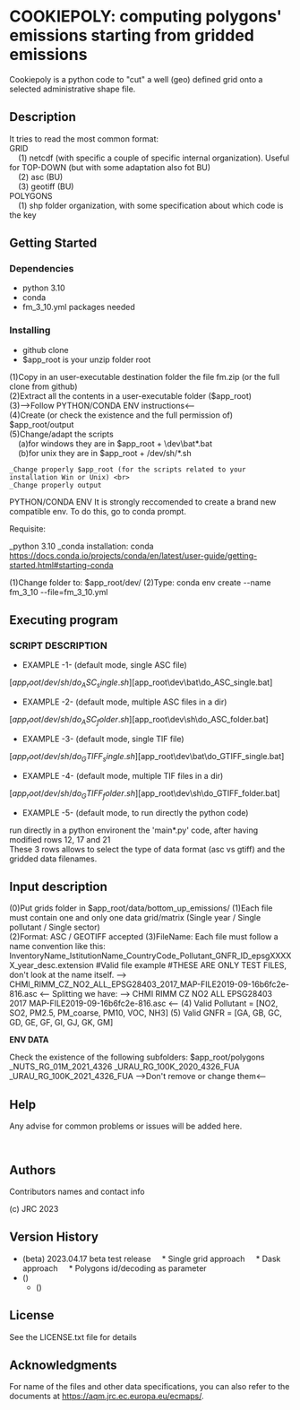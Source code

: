 # COOKIEPOLY: computing polygons' emissions starting from gridded emissions

Cookiepoly is a python code to "cut" a well (geo) defined grid onto a selected administrative shape file.

## Description

It tries to read the most common format: <br>
GRID <br>
&nbsp;&nbsp;&nbsp;&nbsp;(1) netcdf (with specific a couple of specific internal organization). Useful for TOP-DOWN (but with some adaptation also fot BU) <br>
&nbsp;&nbsp;&nbsp;&nbsp;(2) asc (BU) <br>
&nbsp;&nbsp;&nbsp;&nbsp;(3) geotiff (BU) <br>
POLYGONS <br>
&nbsp;&nbsp;&nbsp;&nbsp;(1) shp folder organization, with some specification about which code is the key <br>


## Getting Started

### Dependencies

* python 3.10
* conda
* fm_3_10.yml packages needed

### Installing

* github clone
* $app_root is your unzip folder root

(1)Copy in an user-executable destination folder the file fm.zip (or the full clone from github) <br>
(2)Extract all the contents in a user-executable folder ($app_root) <br>
(3)-->Follow PYTHON/CONDA ENV instructions<-- <br>
(4)Create (or check the existence and the full permission of) $app_root/output <br>
(5)Change/adapt the scripts <br>
&nbsp;&nbsp;&nbsp;&nbsp;(a)for windows they are in $app_root + \dev\bat\*.bat <br>
&nbsp;&nbsp;&nbsp;&nbsp;(b)for unix they are in $app_root + /dev/sh/*.sh <br>

	_Change properly $app_root (for the scripts related to your installation Win or Unix) <br>
	_Change properly output


PYTHON/CONDA ENV
It is strongly reccomended to create a brand new compatible env. To do this, go to conda prompt.

Requisite:

_python 3.10
_conda installation: conda https://docs.conda.io/projects/conda/en/latest/user-guide/getting-started.html#starting-conda

(1)Change folder to: $app_root/dev/
(2)Type: conda env create --name fm_3_10 --file=fm_3_10.yml

## Executing program

### SCRIPT DESCRIPTION

* EXAMPLE -1- (default mode, single ASC file)

[$app_root/dev/sh/do_ASC_single.sh]
[$app_root\dev\bat\do_ASC_single.bat]

* EXAMPLE -2- (default mode, multiple ASC files in a dir)

[$app_root/dev/sh/do_ASC_folder.sh]
[$app_root\dev\sh\do_ASC_folder.bat]

* EXAMPLE -3- (default mode, single TIF file)

[$app_root/dev/sh/do_GTIFF_single.sh]
[$app_root\dev\bat\do_GTIFF_single.bat]

* EXAMPLE -4- (default mode, multiple TIF files in a dir)

[$app_root/dev/sh/do_GTIFF_folder.sh]
[$app_root\dev\sh\do_GTIFF_folder.bat]

* EXAMPLE -5- (default mode, to run directly the python code)

run directly in a python environent the 'main*.py' code, after having modified rows 12, 17 and 21  <br>
These 3 rows allows to select the type of data format (asc vs gtiff) and the gridded data filenames.  <br>

## Input description

(0)Put grids folder in $app_root/data/bottom_up_emissions/
(1)Each file must contain one and only one data grid/matrix (Single year / Single pollutant / Single sector)  <br>
(2)Format: ASC / GEOTIFF accepted
(3)FileName: Each file must follow  a name convention like this:
InventoryName_IstitutionName_CountryCode_Pollutant_GNFR_ID_epsgXXXXX_year_desc.extension
#Valid file example
#THESE ARE ONLY TEST FILES, don't look at the name itself.
--> CHMI_RIMM_CZ_NO2_ALL_EPSG28403_2017_MAP-FILE2019-09-16b6fc2e-816.asc <--
Splitting we have:
--> CHMI RIMM CZ NO2 ALL EPSG28403 2017 MAP-FILE2019-09-16b6fc2e-816.asc <--
(4) Valid Pollutant = [NO2, SO2, PM2.5, PM_coarse, PM10, VOC, NH3]
(5) Valid GNFR = [GA, GB, GC, GD, GE, GF, GI, GJ, GK, GM]

**ENV DATA**

Check the existence of the following subfolders:
$app_root/polygons
_NUTS_RG_01M_2021_4326
_URAU_RG_100K_2020_4326_FUA
_URAU_RG_100K_2021_4326_FUA
-->Don't remove or change them<--


## Help


Any advise for common problems or issues will be added here.
```
   
```

## Authors

Contributors names and contact info

(c) JRC 2023

## Version History

* (beta) 2023.04.17 beta test release
&nbsp;&nbsp;&nbsp;&nbsp;* Single grid approach
&nbsp;&nbsp;&nbsp;&nbsp;* Dask approach
&nbsp;&nbsp;&nbsp;&nbsp;* Polygons id/decoding as parameter
* ()
    * ()

## License

See the LICENSE.txt file for details

## Acknowledgments

For name of the files and other data specifications, you can also refer to the documents at https://aqm.jrc.ec.europa.eu/ecmaps/.
